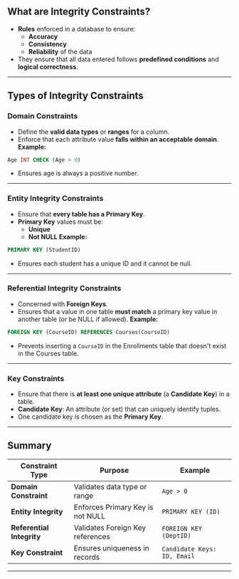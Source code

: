 ## **What are Integrity Constraints?**
- **Rules** enforced in a database to ensure:
    - **Accuracy**
    - **Consistency**
    - **Reliability** of the data
- They ensure that all data entered follows **predefined conditions** and **logical correctness**.

---
##  **Types of Integrity Constraints**

### **Domain Constraints**
- Define the **valid data types** or **ranges** for a column.
- Enforce that each attribute value **falls within an acceptable domain**.
**Example:**
```sql
Age INT CHECK (Age > 0)
```
- Ensures age is always a positive number.
 
---
###  **Entity Integrity Constraints**
- Ensure that **every table has a Primary Key**.
- **Primary Key** values must be:
    - **Unique**        
    - **Not NULL**
**Example:**
```sql
PRIMARY KEY (StudentID)
```
- Ensures each student has a unique ID and it cannot be null.

---
###  **Referential Integrity Constraints**
- Concerned with **Foreign Keys**.
- Ensures that a value in one table **must match** a primary key value in another table (or be NULL if allowed).
**Example:**
```sql
FOREIGN KEY (CourseID) REFERENCES Courses(CourseID)
```
- Prevents inserting a `CourseID` in the Enrollments table that doesn't exist in the Courses table.

---
###  **Key Constraints**
- Ensure that there is **at least one unique attribute** (a **Candidate Key**) in a table.
- **Candidate Key**: An attribute (or set) that can uniquely identify tuples.
- One candidate key is chosen as the **Primary Key**.

---

##  Summary 

| Constraint Type           | Purpose                          | Example                     |
| ------------------------- | -------------------------------- | --------------------------- |
| **Domain Constraint**     | Validates data type or range     | `Age > 0`                   |
| **Entity Integrity**      | Enforces Primary Key is not NULL | `PRIMARY KEY (ID)`          |
| **Referential Integrity** | Validates Foreign Key references | `FOREIGN KEY (DeptID)`      |
| **Key Constraint**        | Ensures uniqueness in records    | `Candidate Keys: ID, Email` |

---
